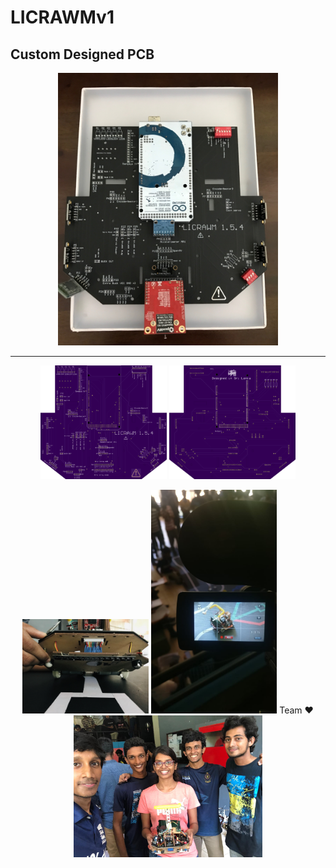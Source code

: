 # LICRAWMv1


## Custom Designed PCB
<p align="center">
 <img src="img/summary.jpg" width="70%"/>
 </p>
 

 <hr>
 
<p align="center">
  <tr>
    <td> <img src="img/9bce091a6496b01e20e28a16b17239b5.png" width="40%"/> </td>
    <td>  <img src="img/a180725e38f12c07dc380e0604d5f208.png" width="40%"/></td>
   </tr>
</p>

<p align="center">
  <tr>
    <td> <img src="img/IMG_5743.jpg" width="40%"/> </td>
    <td>  <img src="img/WhatsApp Image 2019-07-26 at 16.08.40.jpeg" width="40%"/></td>
   </tr>
 
  <tr>
 Team ♥️
    <td>  <img src="img/WhatsApp Image 2019-07-26 at 14.07.43.jpeg" width="60%"/></td>
   </tr>
</p>
